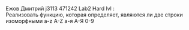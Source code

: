 Ежов Дмитрий j3113 471242
Lab2 Hard lvl :  
Реализовать функцию, которая определяет, являются ли две строки изоморфными
a-z A-Z а-я А-Я 0-9
